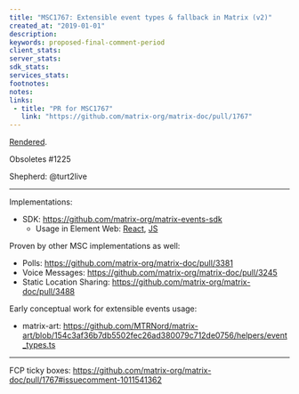 ```yaml
---
title: "MSC1767: Extensible event types & fallback in Matrix (v2)"
created_at: "2019-01-01"
description:
keywords: proposed-final-comment-period
client_stats:
server_stats:
sdk_stats:
services_stats:
footnotes:
notes:
links:
 - title: "PR for MSC1767"
   link: "https://github.com/matrix-org/matrix-doc/pull/1767"
---
```

[Rendered](https://github.com/matrix-org/matrix-doc/blob/matthew/msc1767/proposals/1767-extensible-events.md).

Obsoletes #1225

Shepherd: @turt2live

----

Implementations:
* SDK: https://github.com/matrix-org/matrix-events-sdk
  * Usage in Element Web: [React](https://github.com/matrix-org/matrix-react-sdk/pull/7462), [JS](https://github.com/matrix-org/matrix-js-sdk/pull/2091)

Proven by other MSC implementations as well:
* Polls: https://github.com/matrix-org/matrix-doc/pull/3381
* Voice Messages: https://github.com/matrix-org/matrix-doc/pull/3245
* Static Location Sharing: https://github.com/matrix-org/matrix-doc/pull/3488

Early conceptual work for extensible events usage:
* matrix-art: https://github.com/MTRNord/matrix-art/blob/154c3af36b7db5502fec26ad380079c712de0756/helpers/event_types.ts

----

FCP ticky boxes: https://github.com/matrix-org/matrix-doc/pull/1767#issuecomment-1011541362
